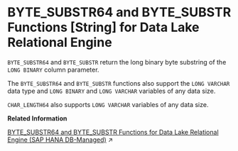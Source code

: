 <!-- loioa539151584f210159a21b0dce081b459 -->

# BYTE\_SUBSTR64 and BYTE\_SUBSTR Functions \[String\] for Data Lake Relational Engine

`BYTE_SUBSTR64` and `BYTE_SUBSTR` return the long binary byte substring of the `LONG BINARY` column parameter.



The `BYTE_SUBSTR64` and `BYTE_SUBSTR` functions also support the `LONG VARCHAR` data type and `LONG BINARY` and `LONG VARCHAR` variables of any data size.

`CHAR_LENGTH64` also supports `LONG VARCHAR` variables of any data size.

**Related Information**  


[BYTE_SUBSTR64 and BYTE_SUBSTR Functions for Data Lake Relational Engine (SAP HANA DB-Managed)](https://help.sap.com/viewer/a898e08b84f21015969fa437e89860c8/2024_3_QRC/en-US/64a8d386ab6e4cfab3bb175825ed3b04.html "BYTE_SUBSTR64 and BYTE_SUBSTR return the long binary byte substring of the LONG BINARY column parameter.") :arrow_upper_right:

